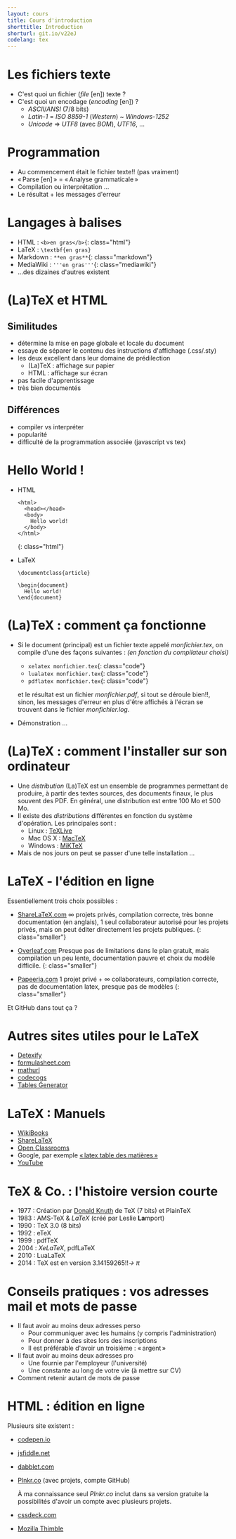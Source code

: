```yaml
---
layout: cours
title: Cours d'introduction
shorttitle: Introduction
shorturl: git.io/v22eJ
codelang: tex
---
```


# Les fichiers texte

- C'est quoi un fichier (_file_ [en]) texte ?
- C'est quoi un encodage (_encoding_ [en]) ?
  + _ASCII_/_ANSI_ (7/8 bits)
  + _Latin-1_ = _ISO 8859-1_ (_Western_) ~ _Windows-1252_
  + _Unicode_ => _UTF8_ (avec _BOM_), _UTF16_, ...

# Programmation

- Au commencement était le fichier texte!! (pas vraiment)
- « Parse [en] » = « Analyse grammaticale »
- Compilation ou interprétation ...
- Le résultat + les messages d'erreur

# Langages à balises

- HTML : `<b>en gras</b>`{: class="html"}
- LaTeX : `\textbf{en gras}`
- Markdown : `**en gras**`{: class="markdown"}
- MediaWiki : `'''en gras'''`{: class="mediawiki"}
- ...des dizaines d'autres existent

# (La)TeX et HTML

## Similitudes

- détermine la mise en page globale et locale du document
- essaye de séparer le contenu des instructions d'affichage (.css/.sty)
- les deux excellent dans leur domaine de prédilection
  + (La)TeX : affichage sur papier
  + HTML : affichage sur écran
- pas facile d'apprentissage
- très bien documentés

## Différences

- compiler vs interpréter
- popularité
- difficulté de la programmation associée (javascript vs tex)

# Hello World !

- HTML [ ](gist://5c2ec2f3ec41b3a1b53f)

  ~~~~~~
  <html>
    <head></head>
    <body>
      Hello world!
    </body>
  </html>
  ~~~~~~
  {: class="html"}

- LaTeX [ ](gist://11bc70d9566efc501ff3/hello_world.tex)

  ~~~~~~
  \documentclass{article}

  \begin{document}
    Hello world!
  \end{document}
  ~~~~~~

# (La)TeX : comment ça fonctionne

- Si le document (principal) est un fichier texte appelé _monfichier.tex_, on compile d'une des façons suivantes :
_(en fonction du compilateur choisi)_
  - `xelatex monfichier.tex`{: class="code"}
  - `lualatex monfichier.tex`{: class="code"}
  - `pdflatex monfichier.tex`{: class="code"}

  et le résultat est un fichier _monfichier.pdf_, si tout se déroule bien!!,
  sinon, les messages d'erreur en plus d'être affichés à l'écran se trouvent dans le fichier _monfichier.log_.

- Démonstration ...

# (La)TeX : comment l'installer sur son ordinateur

- Une _distribution_ (La)TeX est un ensemble de programmes permettant de produire, à partir des textes sources, des documents finaux, le plus souvent des PDF. En général, une distribution est entre 100 Mo et 500 Mo.
- Il existe des _distributions_ différentes en fonction du système d'opération. Les principales sont :
  * Linux : [TeXLive](http://fr.wikipedia.org/wiki/TeX_Live)
  * Mac OS X : [MacTeX](http://fr.wikipedia.org/wiki/MacTeX)
  * Windows : [MiKTeX](https://fr.wikipedia.org/wiki/MiKTeX)
- Mais de nos jours on peut se passer d'une telle installation ...

# LaTeX - l'édition en ligne

Essentiellement trois choix possibles :

- [ShareLaTeX.com](https://fr.sharelatex.com?r=5431aee2&rm=d&rs=b)
  ∞ projets privés, compilation correcte, très bonne documentation (en anglais), 1 seul collaborateur autorisé pour les projets privés, mais on peut éditer directement les projets publiques.
  {: class="smaller"}

- [Overleaf.com](http://www.overleaf.com/)
  Presque pas de limitations dans le plan gratuit, mais compilation un peu lente, documentation pauvre et choix du modèle difficile.
  {: class="smaller"}

- [Papeeria.com](http://www.papeeria.com/)
  1 projet privé + ∞ collaborateurs, compilation correcte, pas de documentation latex, presque pas de modèles
  {: class="smaller"}

Et GitHub dans tout ça ?

# Autres sites utiles pour le LaTeX

- [Detexify](http://detexify.kirelabs.org)
- <a href="http://formulasheet.com/#r|ed">formulasheet.com</a>
- [mathurl](http://mathurl.com)
- [codecogs](http://www.codecogs.com/latex/eqneditor.php?lang=fr-fr)
- [Tables Generator](http://www.tablesgenerator.com/)

# LaTeX : Manuels

- [WikiBooks](http://fr.wikibooks.org/wiki/LaTeX)
- [ShareLaTeX](https://fr.sharelatex.com/learn)
- [Open Classrooms](http://openclassrooms.com/courses/redigez-des-documents-de-qualite-avec-latex?status=published)
- Google, par exemple [« latex table des matières »](https://www.google.fr/search?q=latex+table+des+mati%C3%A8res)
- [YouTube](https://www.youtube.com/playlist?list=PLF5D1F10DAA072E4E)

# TeX & Co. : l'histoire version courte

- 1977 : Création par [Donald Knuth](http://fr.wikipedia.org/wiki/Donald_Knuth) de TeX (7 bits) et PlainTeX
- 1983 : AMS-TeX & _LaTeX_ (créé par Leslie **La**mport)
- 1990 : TeX 3.0 (8 bits)
- 1992 : eTeX
- 1999 : pdfTeX
- 2004 : _XeLaTeX_, pdfLaTeX
- 2010 : LuaLaTeX
- 2014 : TeX est en version 3.14159265!!_→ π_

# Conseils pratiques : vos adresses mail et mots de passe

- Il faut avoir au moins deux adresses perso
  + Pour communiquer avec les humains (y compris l'administration)
  + Pour donner à des sites lors des inscriptions
  + Il est préférable d'avoir un troisième : « argent »
- Il faut avoir au moins deux adresses pro
  + Une fournie par l'employeur (l'université)
  + Une constante au long de votre vie (à mettre sur CV)
- Comment retenir autant de mots de passe

# HTML : édition en ligne

Plusieurs site existent :

- [codepen.io](http://codepen.io)
- [jsfiddle.net](http://jsfiddle.net/)
- [dabblet.com](http://dabblet.com/)
- [Plnkr.co](http://plnkr.co/) (avec projets, compte GitHub)

  À ma connaissance seul _Plnkr.co_ inclut dans sa version gratuite la possibilités d'avoir un compte avec plusieurs projets.

- [cssdeck.com](http://cssdeck.com/)
- [Mozilla Thimble](https://thimble.mozilla.org/fr/)

